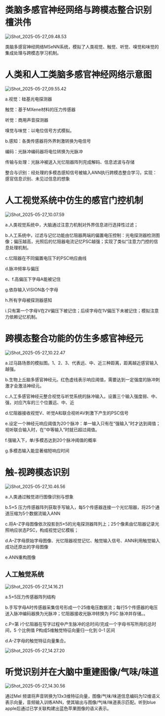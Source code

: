 # 类脑多感官神经网络与跨模态整合识别 檀洪伟

![iShot_2025-05-27_09.48.53](https://raw.githubusercontent.com/1910853272/image/master/img/202505270949782.png)

类脑多感官神经网络MSeNN系统，模拟了人类视觉、触觉、听觉、嗅觉和味觉的集成处理与跨模态学习机制。

# 人类和人工类脑多感官神经网络示意图

![iShot_2025-05-27_09.55.42](https://raw.githubusercontent.com/1910853272/image/master/img/202505270955751.png)

a.视觉：硅基光电探测器 

触觉：基于MXene材料的压力传感器 

听觉：商用声音探测器 

嗅觉与味觉：以电位信号方式模拟。

b.感知：各类传感器将外界刺激转换为电信号  

编码：光脉冲编码器将电位转换为光脉冲 

传输与处理：光脉冲被送入光忆阻器阵列完成解码、信息滤波与存储 

整合与识别：经处理的多模态感知信号被输入ANN执行跨模态整合学习，实现：感官信息识别、未见过信息的想象

# 人工视觉系统中仿生的感官门控机制

![iShot_2025-05-27_10.07.59](https://raw.githubusercontent.com/1910853272/image/master/img/202505271008904.png)

a.人类视觉系统中，大脑通过注意力机制对外界信息进行选择性过滤；

b.人工系统中，过滤与记忆功能由忆阻器两端的偏置电压控制：光电探测器检测图像；偏压越高，光照后的忆阻器电流记忆PSC越强；实现了类似“注意力门控的信息处理机制。

c.忆阻器在不同偏置电压下的PSC响应曲线

d.脉冲频率与偏压

e、f.高偏压下字母A能被记住

g.依存输入VISION各个字母

h.所有字母被探测器感知

i.只有第一个字母V在2V偏压下被记住；后续字母在1V偏压下未被记住；模拟注意力依赖记忆机制。

# 跨模态整合功能的仿生多感官神经元

![iShot_2025-05-27_10.22.47](https://raw.githubusercontent.com/1910853272/image/master/img/202505271025322.png)

a.过马路场景的模拟图。1、2、3、代表远、中、近三种距离，距离越近感官输入越强。

b.生物上丘脑多感官神经元。红色虚线表示响应阈值，需要达到一定强度的脉冲刺激才会激活神经元。

c.人工多感官神经元整合视觉与听觉系统的脉冲输入。设置三个输入强度弱、中、强，对应汽车的三个位置远、中、近

d.忆阻器接收视觉V、听觉A和联合视听AV刺激下产生的PSC信号

e.设定一个神经元响应阈值为20个脉冲：单一输入只有在“强输入”时才达到阈值；视听联合输入时，在“中等输入”时就已超过阈值。

f.强输入下，单/多模态达到20个脉冲阈值的概率

g.多模态输入能显著缩短响应时间

# 触-视跨模态识别

![iShot_2025-05-27_10.46.56](https://raw.githubusercontent.com/1910853272/image/master/img/202505271047906.png)

a.人类通过触觉进行图像识别与想象

b.5×5 压力传感器阵列获取手写输入，每5个传感器连接一个光忆阻器，将25个通道压缩为5个数据流输入ANN

c.将A–Z字母图像依次投影到5×5的光电探测器阵列上；25个像素由忆阻器记录光照响应状态PSC，构成视觉记忆模板；

d.A–Z字母原始字母图像、光忆阻器视觉记忆、触觉输入信号、ANN利用触觉输入成功还原出的字母图像

e.ANN重构图像

## 人工触觉系统

![iShot_2025-05-27_14.16.21](https://raw.githubusercontent.com/1910853272/image/master/img/202505271416379.png)

a.5×5压力传感器阵列结构

b.手写字母A时传感器采集信号形成一个25维电压数据流；每行5个传感器的电压送入脉冲编码器换为光脉冲；忆阻器接收光脉冲转换为 PSC 脉冲并存储。。

c.P=第 i个忆阻器在写字过程中产生脉冲的总时间/完成一个字母书写所用的总时间，5 个比例值 P构成5维触觉特征向量归一化到 0–1 区间

d.A-Z字母的触觉特征向量集合。

![iShot_2025-05-27_14.27.20](https://raw.githubusercontent.com/1910853272/image/master/img/202505271427639.png)

# 听觉识别并在大脑中重建图像/气味/味道

![iShot_2025-05-27_14.30.56](https://raw.githubusercontent.com/1910853272/image/master/img/202505271431963.png)

通过Mel 频谱将声音转换为13x3维特征向量，图像/气味/味道信息编码为12维语义表示向量，音频输入训练ANN，使其输出与图像/气味/味道表示匹配。听到blue apple后通过已学关联构建出蓝色苹果图像的语义表示。
